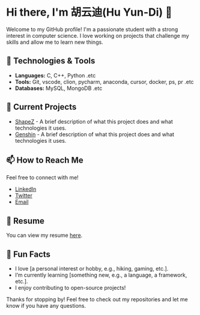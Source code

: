 # Hi there, I'm 胡云迪(Hu Yun-Di) 👋

Welcome to my GitHub profile! I'm a passionate student with a strong interest in computer science. I love working on projects that challenge my skills and allow me to learn new things.

## 🔧 Technologies & Tools

- **Languages:** C, C++, Python .etc
- **Tools:** Git, vscode, clion, pycharm, anaconda, cursor, docker, ps, pr .etc
- **Databases:** MySQL, MongoDB .etc

## 🌱 Current Projects

- [ShapeZ](link-to-your-project) - A brief description of what this project does and what technologies it uses.
- [Genshin](link-to-your-project) - A brief description of what this project does and what technologies it uses.
  
## 📫 How to Reach Me

Feel free to connect with me!

- [LinkedIn](your-linkedin-url)
- [Twitter](your-twitter-url)
- [Email](your-email)

## 📄 Resume

You can view my resume [here](link-to-your-resume).

## 🚀 Fun Facts

- I love [a personal interest or hobby, e.g., hiking, gaming, etc.].
- I’m currently learning [something new, e.g., a language, a framework, etc.].
- I enjoy contributing to open-source projects!

Thanks for stopping by! Feel free to check out my repositories and let me know if you have any questions.

